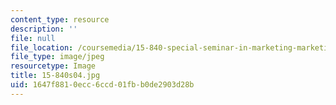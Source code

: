 ```yaml
---
content_type: resource
description: ''
file: null
file_location: /coursemedia/15-840-special-seminar-in-marketing-marketing-management-spring-2004/1647f8810ecc6ccd01fbb0de2903d28b_15-840s04.jpg
file_type: image/jpeg
resourcetype: Image
title: 15-840s04.jpg
uid: 1647f881-0ecc-6ccd-01fb-b0de2903d28b
---
```

